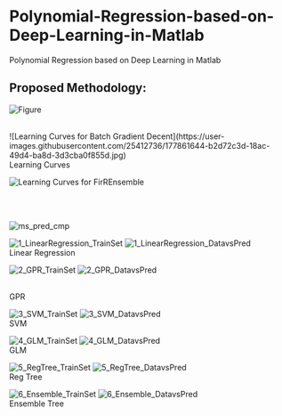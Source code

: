 # Polynomial-Regression-based-on-Deep-Learning-in-Matlab
Polynomial Regression based on Deep Learning in Matlab

## Proposed Methodology:
![Figure](https://user-images.githubusercontent.com/25412736/177861631-7b5a10ec-22b0-4a3d-ad92-26083c41fabb.jpg)


<br>
![Learning Curves for Batch Gradient Decent](https://user-images.githubusercontent.com/25412736/177861644-b2d72c3d-18ac-49d4-ba8d-3d3cba0f855d.jpg)
<br> Learning Curves <br>

![Learning Curves for FirREnsemble](https://user-images.githubusercontent.com/25412736/177861672-56666e6e-6436-42ba-8e14-76677953f3d3.jpg)

<br> <br>

![ms_pred_cmp](https://user-images.githubusercontent.com/25412736/177861729-43f163fb-feec-41cb-97db-60cc8fa87700.jpg)
  
  
![1_LinearRegression_TrainSet](https://user-images.githubusercontent.com/25412736/177861786-13ab0fcc-faee-4cbe-b72c-cca9b07ee7cb.jpg)
![1_LinearRegression_DatavsPred](https://user-images.githubusercontent.com/25412736/177862020-028799a1-760b-436c-a198-09727e2bb982.jpg)
<br> Linear Regression<br>

![2_GPR_TrainSet](https://user-images.githubusercontent.com/25412736/177861846-217d2ef4-54be-45b6-8c91-13b619531ff1.jpg)
![2_GPR_DatavsPred](https://user-images.githubusercontent.com/25412736/177862035-36ce40cb-9c15-4afe-bfc7-8dd4c3fee1af.jpg)

<br> GPR <br>

![3_SVM_TrainSet](https://user-images.githubusercontent.com/25412736/177861890-1a1519b0-5191-4d08-bade-ab2913e2741e.jpg)
![3_SVM_DatavsPred](https://user-images.githubusercontent.com/25412736/177862050-5c1ef335-8270-4971-a607-d65f60a14a96.jpg)
<br> SVM <br>

![4_GLM_TrainSet](https://user-images.githubusercontent.com/25412736/177861915-dc59fdb0-236e-456d-b626-9f6c2654445c.jpg)
![4_GLM_DatavsPred](https://user-images.githubusercontent.com/25412736/177862112-a4b0484c-7218-4f7d-8393-6786b81e8eb8.jpg)
<br> GLM <br>

![5_RegTree_TrainSet](https://user-images.githubusercontent.com/25412736/177861937-8444a735-e610-4936-a496-528d7367eb05.jpg)
![5_RegTree_DatavsPred](https://user-images.githubusercontent.com/25412736/177862130-51b1f31a-1785-424a-a17b-c4cb53199c04.jpg)
<br> Reg Tree <br>

![6_Ensemble_TrainSet](https://user-images.githubusercontent.com/25412736/177861970-9275cb34-9a72-4185-98e3-8ad2643c4e10.jpg)
![6_Ensemble_DatavsPred](https://user-images.githubusercontent.com/25412736/177862151-dd5fb10c-7cae-4f12-b979-161e3db042a8.jpg)
<br> Ensemble Tree <br>

